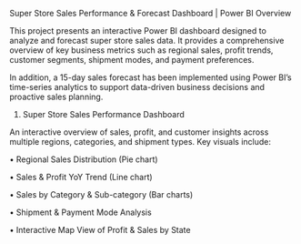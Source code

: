 Super Store Sales Performance & Forecast Dashboard | Power BI
 Overview

This project presents an interactive Power BI dashboard designed to analyze and forecast super store sales data.
It provides a comprehensive overview of key business metrics such as regional sales, profit trends, customer segments, shipment modes, and payment preferences.

In addition, a 15-day sales forecast has been implemented using Power BI’s time-series analytics to support data-driven business decisions and proactive sales planning.
1. Super Store Sales Performance Dashboard

An interactive overview of sales, profit, and customer insights across multiple regions, categories, and shipment types.
Key visuals include:

• Regional Sales Distribution (Pie chart)

• Sales & Profit YoY Trend (Line chart)

• Sales by Category & Sub-category (Bar charts)

• Shipment & Payment Mode Analysis

• Interactive Map View of Profit & Sales by State
